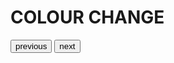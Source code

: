 <!DOCTYPE html>
<html>
<head>
  <title>Background Color Changer</title>
</head>
<body>
  <h1>COLOUR CHANGE</h1>
  <button id="prev-button">previous </button>
  <button id="next-button">next</button>

  <script>
const colors = ['orange', 'red', 'blue','green','purple'];
let currentIndex = 0;

document.getElementById('prev-button').addEventListener('click', () => {
  currentIndex = (currentIndex - 1 + colors.length) % colors.length;
  changeColor();
});

document.getElementById('next-button').addEventListener('click', () => {
  currentIndex = (currentIndex + 1) % colors.length;
  changeColor();
});

function changeColor() {
  document.body.style.background = colors[currentIndex];
}
  </script>
</body>
</html>
